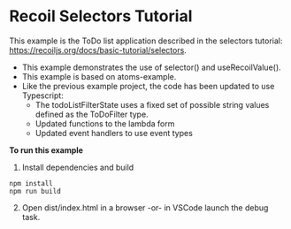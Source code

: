 # Recoil Selectors Tutorial

This example is the ToDo list application described in the selectors tutorial: https://recoiljs.org/docs/basic-tutorial/selectors. 

- This example demonstrates the use of selector() and useRecoilValue().
- This example is based on atoms-example.
- Like the previous example project, the code has been updated to use Typescript:
  - The todoListFilterState uses a fixed set of possible string values defined as the ToDoFilter type.
  - Updated functions to the lambda form
  - Updated event handlers to use event types

**To run this example**

1. Install dependencies and build
```
npm install
npm run build
```

2. Open dist/index.html in a browser -or- in VSCode launch the debug task.


